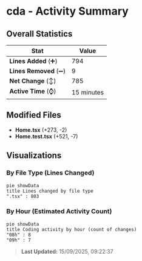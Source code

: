 # cda - Activity Summary 

## Overall Statistics

| Stat                   | Value                                                             |
| ---------------------- | ----------------------------------------------------------------- |
| **Lines Added** (➕)   | 794                                          |
| **Lines Removed** (➖) | 9                                        |
| **Net Change** (↕)    | 785                |
| **Active Time** (⌚)   | 15 minutes |


## Modified Files
- **Home.tsx** (+273, -2)
- **Home.test.tsx** (+521, -7)

## Visualizations

### By File Type (Lines Changed)

```mermaid
pie showData
title Lines changed by file type
".tsx" : 803
```

### By Hour (Estimated Activity Count)

```mermaid
pie showData
title Coding activity by hour (count of changes)
"08h" : 8
"09h" : 7
```


> **Last Updated:** 15/09/2025, 09:22:37